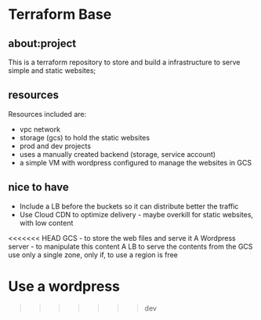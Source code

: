 # Terraform Base 
## about:project

This is a terraform repository to store and build a infrastructure to serve simple and static websites; 

## resources
Resources included are: 
- vpc network
- storage (gcs) to hold the static websites
- prod and dev projects
- uses a manually created backend (storage, service account)
- a simple VM with wordpress configured to manage the websites in GCS

## nice to have

- Include a LB before the buckets so it can distribute better the traffic
- Use Cloud CDN to optimize delivery - maybe overkill for static websites, with low content

<<<<<<< HEAD
GCS - to store the web files and serve it
A Wordpress server - to manipulate this content
A LB to serve the contents from the GCS
use only a single zone, only if, to use a region is free

Use a wordpress 
=======
>>>>>>> dev
